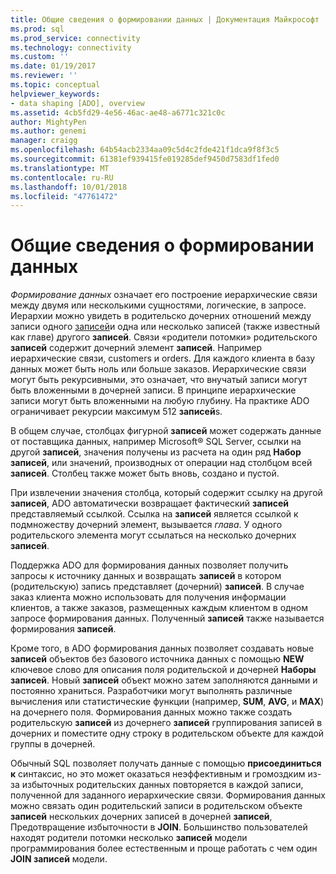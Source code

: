 ```yaml
---
title: Общие сведения о формировании данных | Документация Майкрософт
ms.prod: sql
ms.prod_service: connectivity
ms.technology: connectivity
ms.custom: ''
ms.date: 01/19/2017
ms.reviewer: ''
ms.topic: conceptual
helpviewer_keywords:
- data shaping [ADO], overview
ms.assetid: 4cb5fd29-4e56-46ac-ae48-a6771c321c0c
author: MightyPen
ms.author: genemi
manager: craigg
ms.openlocfilehash: 64b54acb2334aa09c5d4c2fde421f1dca9f8f3c5
ms.sourcegitcommit: 61381ef939415fe019285def9450d7583df1fed0
ms.translationtype: MT
ms.contentlocale: ru-RU
ms.lasthandoff: 10/01/2018
ms.locfileid: "47761472"
---
```

# <a name="data-shaping-overview"></a>Общие сведения о формировании данных
*Формирование данных* означает его построение иерархические связи между двумя или несколькими сущностями, логические, в запросе. Иерархии можно увидеть в родительско дочерних отношений между записи одного [записей](../../../ado/reference/ado-api/recordset-object-ado.md)и одна или несколько записей (также известный как главе) другого **записей**. Связи «родители потомки» родительского **записей** содержит дочерний элемент **записей**. Например иерархические связи, customers и orders. Для каждого клиента в базу данных может быть ноль или больше заказов. Иерархические связи могут быть рекурсивными, это означает, что внучатый записи могут быть вложенными в дочерней записи. В принципе иерархические записи могут быть вложенными на любую глубину. На практике ADO ограничивает рекурсии максимум 512 **записей**s.  
  
 В общем случае, столбцах фигурной **записей** может содержать данные от поставщика данных, например Microsoft® SQL Server, ссылки на другой **записей**, значения получены из расчета на один ряд  **Набор записей**, или значений, производных от операции над столбцом всей **записей**. Столбец также может быть вновь, создано и пустой.  
  
 При извлечении значения столбца, который содержит ссылку на другой **записей**, ADO автоматически возвращает фактический **записей** представляемый ссылкой. Ссылка на **записей** является ссылкой к подмножеству дочерний элемент, вызывается *глава*. У одного родительского элемента могут ссылаться на несколько дочерних **записей**.  
  
 Поддержка ADO для формирования данных позволяет получить запросы к источнику данных и возвращать **записей** в котором (родительскую) запись представляет (дочерний) **записей**. В случае заказ клиента можно использовать для получения информации клиентов, а также заказов, размещенных каждым клиентом в одном запросе формирования данных. Полученный **записей** также называется формирования **записей**.  
  
 Кроме того, в ADO формирования данных позволяет создавать новые **записей** объектов без базового источника данных с помощью **NEW** ключевое слово для описания поля родительской и дочерней  **Наборы записей**. Новый **записей** объект можно затем заполняются данными и постоянно храниться. Разработчики могут выполнять различные вычисления или статистические функции (например, **SUM**, **AVG**, и **MAX**) на дочернего поля. Формирования данных можно также создать родительскую **записей** из дочернего **записей** группирования записей в дочерних и поместите одну строку в родительском объекте для каждой группы в дочерней.  
  
 Обычный SQL позволяет получать данные с помощью **присоединиться к** синтаксис, но это может оказаться неэффективным и громоздким из-за избыточных родительских данных повторяется в каждой записи, полученной для заданного иерархические связи. Формирования данных можно связать один родительский записи в родительском объекте **записей** нескольких дочерних записей в дочерней **записей**, Предотвращение избыточности в **JOIN**. Большинство пользователей находят родители потомки несколько **записей** модели программирования более естественным и проще работать с чем один **JOIN записей** модели.
